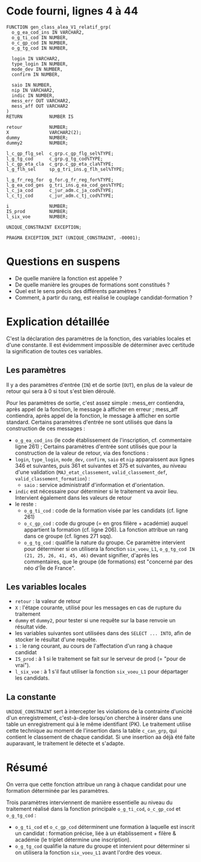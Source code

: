 # Code fourni, lignes 4 à 44
```
FUNCTION gen_class_alea_V1_relatif_grp(
  o_g_ea_cod_ins IN VARCHAR2,
  o_g_ti_cod IN NUMBER,
  o_c_gp_cod IN NUMBER,
  o_g_tg_cod IN NUMBER,

  login IN VARCHAR2,
  type_login IN NUMBER,
  mode_dev IN NUMBER,
  confirm IN NUMBER,

  saio IN NUMBER,
  nip IN VARCHAR2,
  indic IN NUMBER,
  mess_err OUT VARCHAR2,
  mess_aff OUT VARCHAR2
)
RETURN          NUMBER IS

retour          NUMBER;
X               VARCHAR2(2);
dummy           NUMBER;
dummy2          NUMBER;

l_c_gp_flg_sel  c_grp.c_gp_flg_sel%TYPE;
l_g_tg_cod      c_grp.g_tg_cod%TYPE;
l_c_gp_eta_cla  c_grp.c_gp_eta_cla%TYPE;
l_g_flh_sel     sp_g_tri_ins.g_flh_sel%TYPE;

l_g_fr_reg_for  g_for.g_fr_reg_for%TYPE;
l_g_ea_cod_ges  g_tri_ins.g_ea_cod_ges%TYPE;
l_c_ja_cod      c_jur_adm.c_ja_cod%TYPE;
l_c_tj_cod      c_jur_adm.c_tj_cod%TYPE;

i               NUMBER;
IS_prod         NUMBER;
l_six_voe       NUMBER;

UNIQUE_CONSTRAINT EXCEPTION;

PRAGMA EXCEPTION_INIT (UNIQUE_CONSTRAINT, -00001);
```

# Questions en suspens
* De quelle manière la fonction est appelée ?
* De quelle manière les groupes de formations sont constitués ?
* Quel est le sens précis des différents paramètres ?
* Comment, à partir du rang, est réalisé le couplage candidat-formation ?

# Explication détaillée
C'est la déclaration des paramètres de la fonction, des variables locales et d'une constante. Il est évidemment impossible de déterminer avec certitude la signification de toutes ces variables.

## Les paramètres
Il y a des paramètres d'entrée (`IN`) et de sortie (`OUT`), en plus de la valeur de retour qui sera à 0 si tout s'est bien déroulé. 

Pour les paramètres de sortie, c'est assez simple : mess_err contiendra, après appel de la fonction, le message à afficher en erreur ; mess_aff contiendra, après appel de la fonction, le message à afficher en sortie standard. 
Certains paramètres d'entrée ne sont utilisés que dans la construction de ces messages :
* `o_g_ea_cod_ins` (le code établissement de l'inscription, cf. commentaire ligne 261) ;
Certains paramètres d'entrée sont utilisés que pour la construction de la valeur de retour, via des fonctions : 
* `login`, `type_login`, `mode_dev`, `confirm`, `saio` et `nip` apparaissent aux lignes 346 et suivantes, puis 361 et suivantes et 375 et suivantes, au niveau d'une validation (`MAJ_etat_classement`, `valid_classement_def`, `valid_classement_formation`) :
	* `saio` : service administratif d'information et d'orientation.
* `indic` est nécessaire pour déterminer si le traitement va avoir lieu. Intervient également dans les valeurs de retour
* le reste :
    * `o_g_ti_cod` : code de la formation visée par les candidats (cf. ligne 261)
	* `o_c_gp_cod` : code du groupe (= en gros filière + académie) auquel appartient la formation (cf. ligne 206). La fonction attribue un rang dans ce groupe (cf. lignes 271 sqq).
    * `o_g_tg_cod` : qualifie la nature du groupe. Ce paramètre intervient pour déterminer si on utilisera la fonction `six_voeu_L1`, `o_g_tg_cod IN (21, 25, 26, 41, 45, 46)` devant signifier, d'après les commentaires, que le groupe (de formations) est "concerné par des néo d'Île de France".
	
## Les variables locales
* `retour` : la valeur de retour
* `X` : l'étape courante, utilisé pour les messages en cas de rupture du traitement
* `dummy` et `dummy2`, pour tester si une requête sur la base renvoie un résultat vide.
* les variables suivantes sont utilisées dans des `SELECT ... INTO`, afin de stocker le résultat d'une requête.
* `i` : le rang courant, au cours de l'affectation d'un rang à chaque candidat
* `IS_prod` : à 1 si le traitement se fait sur le serveur de prod (= "pour de vrai").
* `l_six_voe` : à 1 s'il faut utiliser la fonction `six_voeu_L1` pour départager les candidats.

## La constante
`UNIQUE_CONSTRAINT` sert à intercepter les violations de la contrainte d'unicité d'un enregistrement, c'est-à-dire lorsqu'on cherche à insérer dans une table un enregistrement qui à le même identifiant (PK). Le traitement utilise cette technique au moment de l'insertion dans la table `c_can_grp`, qui contient le classement de chaque candidat. Si une insertion aa déjà été faite auparavant, le traitement le détecte et s'adapte.

# Résumé
On verra que cette fonction attribue un rang à chaque candidat pour une formation déterminée par les paramètres.

Trois paramètres interviennent de manière essentielle au niveau du traitement réalisé dans la fonction principale `o_g_ti_cod`, `o_c_gp_cod` et `o_g_tg_cod` :
* `o_g_ti_cod` et `o_c_gp_cod` déterminent une formation à laquelle est inscrit un candidat : formation précise, liée à un établissement + filère & académie (le triplet détermine une inscription).
* `o_g_tg_cod` qualifie la nature du groupe et intervient pour déterminer si on utilisera la fonction `six_voeu_L1` avant l'ordre des voeux.
